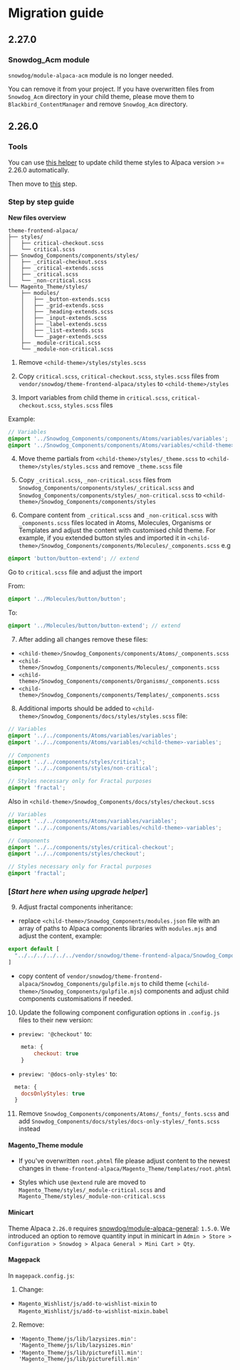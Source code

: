 # Migration guide
## 2.27.0
### Snowdog_Acm module
`snowdog/module-alpaca-acm` module is no longer needed.

You can remove it from your project.
If you have overwritten files from `Snowdog_Acm` directory in your child theme, please move them to `Blackbird_ContentManager` and remove `Snowdog_Acm` directory.

## 2.26.0

### Tools
You can use [this helper](https://github.com/SnowdogApps/theme-alpaca-upgrade-helper) to update child theme styles to Alpaca version >= 2.26.0 automatically.

Then move to [this](#start-here-when-using-upgrade-helper) step.

### Step by step guide
**New files overview**
```
theme-frontend-alpaca/
├── styles/
│   ├── critical-checkout.scss
│   └── critical.scss
├── Snowdog_Components/components/styles/
│   ├── _critical-checkout.scss
│   ├── _critical-extends.scss
│   ├── _critical.scss
│   └── _non-critical.scss
└── Magento_Theme/styles/
    ├── modules/
    │   ├── _button-extends.scss
    │   ├── _grid-extends.scss
    │   ├── _heading-extends.scss
    │   ├── _input-extends.scss
    │   ├── _label-extends.scss
    │   ├── _list-extends.scss
    │   └── _pager-extends.scss
    ├── _module-critical.scss
    └── _module-non-critical.scss
```

1. Remove `<child-theme>/styles/styles.scss`

2. Copy `critical.scss`, `critical-checkout.scss`, `styles.scss` files from `vendor/snowdog/theme-frontend-alpaca/styles` to `<child-theme>/styles`

3. Import variables from child theme in `critical.scss`, `critical-checkout.scss`, `styles.scss` files

Example:

```scss
// Variables
@import '../Snowdog_Components/components/Atoms/variables/variables';
@import '../Snowdog_Components/components/Atoms/variables/<child-theme>';
```

4. Move theme partials from `<child-theme>/styles/_theme.scss` to `<child-theme>/styles/styles.scss` and remove `_theme.scss` file


5. Copy `_critical.scss`, `_non-critical.scss` files from `Snowdog_Components/components/styles/_critical.scss` and `Snowdog_Components/components/styles/_non-critical.scss` to `<child-theme>/Snowdog_Components/components/styles`

6. Compare content from `_critical.scss` and `_non-critical.scss` with `_components.scss` files located in Atoms, Molecules, Organisms or Templates and adjust the content with customised child theme. For example, if you extended button styles and imported it in `<child-theme>/Snowdog_Components/components/Molecules/_components.scss` e.g
```scss
@import 'button/button-extend'; // extend
```

Go to `critical.scss` file and adjust the import

From:
```scss
@import '../Molecules/button/button';
```
To:
```scss
@import '../Molecules/button/button-extend'; // extend
```

7. After adding all changes remove these files:
- `<child-theme>/Snowdog_Components/components/Atoms/_components.scss`
- `<child-theme>/Snowdog_Components/components/Molecules/_components.scss`
- `<child-theme>/Snowdog_Components/components/Organisms/_components.scss`
- `<child-theme>/Snowdog_Components/components/Templates/_components.scss`

8. Additional imports should be added to `<child-theme>/Snowdog_Components/docs/styles/styles.scss` file:

```scss
// Variables
@import '../../components/Atoms/variables/variables';
@import '../../components/Atoms/variables/<child-theme>-variables';

// Components
@import '../../components/styles/critical';
@import '../../components/styles/non-critical';

// Styles necessary only for Fractal purposes
@import 'fractal';
```

Also in `<child-theme>/Snowdog_Components/docs/styles/checkout.scss`

```scss
// Variables
@import '../../components/Atoms/variables/variables';
@import '../../components/Atoms/variables/<child-theme>-variables';

// Components
@import '../../components/styles/critical-checkout';
@import '../../components/styles/checkout';

// Styles necessary only for Fractal purposes
@import 'fractal';
```
### [*Start here when using upgrade helper*]
9. Adjust fractal components inheritance:
* replace `<child-theme>/Snowdog_Components/modules.json` file with an array of paths to Alpaca components libraries with `modules.mjs` and adjust the content, example:
```js
export default [
  "../../../../../../vendor/snowdog/theme-frontend-alpaca/Snowdog_Components"
]
```
* copy content of `vendor/snowdog/theme-frontend-alpaca/Snowdog_Components/gulpfile.mjs` to child theme (`<child-theme>/Snowdog_Components/gulpfile.mjs`) components and adjust child components customisations if needed.

10. Update the following component configuration options in `.config.js` files to their new version:
* `preview: '@checkout'` to:
```js
    meta: {
        checkout: true
    }
```

* `preview: '@docs-only-styles'` to:
```js
  meta: {
    docsOnlyStyles: true
  }
```

11. Remove `Snowdog_Components/components/Atoms/_fonts/_fonts.scss` and add `Snowdog_Components/docs/styles/docs-only-styles/_fonts.scss` instead

#### Magento_Theme module
* If you've overwritten `root.phtml` file please adjust content to the newest changes in `theme-frontend-alpaca/Magento_Theme/templates/root.phtml`

* Styles which use `@extend` rule are moved to `Magento_Theme/styles/_module-critical.scss` and `Magento_Theme/styles/_module-non-critical.scss`

#### Minicart
Theme Alpaca `2.26.0` requires [snowdog/module-alpaca-general](https://github.com/SnowdogApps/magento2-alpaca-general): `1.5.0`.
We introduced an option to remove quantity input in minicart in `Admin > Store > Configuration > Snowdog > Alpaca General > Mini Cart > Qty`.

#### Magepack
In `magepack.config.js`:
1. Change:
* `Magento_Wishlist/js/add-to-wishlist-mixin` to `Magento_Wishlist/js/add-to-wishlist-mixin.babel`
2. Remove:
* `'Magento_Theme/js/lib/lazysizes.min': 'Magento_Theme/js/lib/lazysizes.min'`
* `'Magento_Theme/js/lib/picturefill.min': 'Magento_Theme/js/lib/picturefill.min'`

